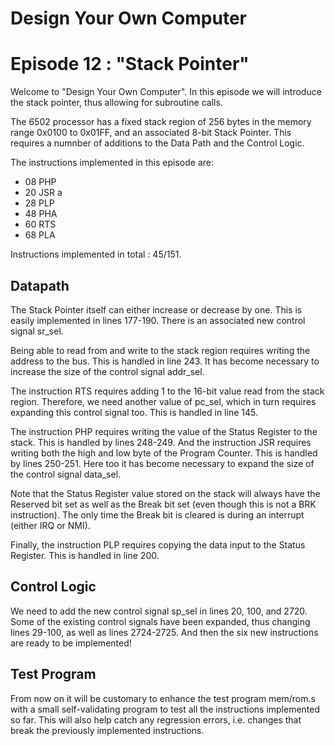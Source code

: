 # Design Your Own Computer
# Episode 12 : "Stack Pointer"

Welcome to "Design Your Own Computer".  In this episode we will introduce the
stack pointer, thus allowing for subroutine calls.

The 6502 processor has a fixed stack region of 256 bytes in the memory
range 0x0100 to 0x01FF, and an associated 8-bit Stack Pointer. This requires
a numnber of additions to the Data Path and the Control Logic.

The instructions implemented in this episode are:
* 08 PHP     
* 20 JSR a  
* 28 PLP    
* 48 PHA    
* 60 RTS    
* 68 PLA    

Instructions implemented in total : 45/151.

## Datapath

The Stack Pointer itself can either increase or decrease by one. This is easily
implemented in lines 177-190. There is an associated new control signal
sr\_sel.

Being able to read from and write to the stack region requires writing the
address to the bus. This is handled in line 243. It has become necessary to
increase the size of the control signal addr\_sel.

The instruction RTS requires adding 1 to the 16-bit value read from the stack
region. Therefore, we need another value of pc\_sel, which in turn requires
expanding this control signal too. This is handled in line 145.

The instruction PHP requires writing the value of the Status Register to the
stack.  This is handled by lines 248-249. And the instruction JSR requires
writing both the high and low byte of the Program Counter. This is handled by
lines 250-251.  Here too it has become necessary to expand the size of the
control signal data\_sel.

Note that the Status Register value stored on the stack will always have the
Reserved bit set as well as the Break bit set (even though this is not a BRK
instruction). The only time the Break bit is cleared is during an interrupt
(either IRQ or NMI).

Finally, the instruction PLP requires copying the data input to the Status
Register.  This is handled in line 200.

## Control Logic
We need to add the new control signal sp\_sel in lines 20, 100, and 2720.  Some
of the existing control signals have been expanded, thus changing lines 29-100,
as well as lines 2724-2725. And then the six new instructions are ready to be
implemented!

## Test Program
From now on it will be customary to enhance the test program mem/rom.s with a
small self-validating program to test all the instructions implemented so far.
This will also help catch any regression errors, i.e. changes that break the
previously implemented instructions.

